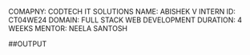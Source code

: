 COMAPNY: CODTECH IT SOLUTIONS
NAME: ABISHEK V
INTERN ID: CT04WE24
DOMAIN: FULL STACK WEB DEVELOPMENT
DURATION: 4 WEEKS
MENTOR: NEELA SANTOSH

##OUTPUT 
